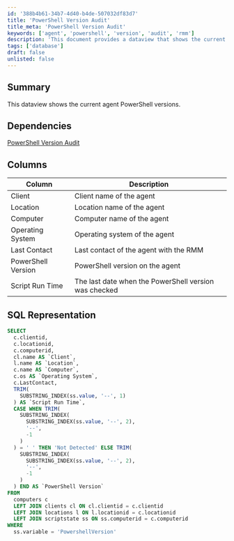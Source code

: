 ```yaml
---
id: '388b4b61-34b7-4d40-b4de-507032df83d7'
title: 'PowerShell Version Audit'
title_meta: 'PowerShell Version Audit'
keywords: ['agent', 'powershell', 'version', 'audit', 'rmm']
description: 'This document provides a dataview that shows the current PowerShell versions installed on agents, along with details such as client name, location, operating system, and last contact information. It also includes SQL representation for querying this data.'
tags: ['database']
draft: false
unlisted: false
---
```


## Summary

This dataview shows the current agent PowerShell versions.

## Dependencies

[PowerShell Version Audit](<../scripts/PowerShell Version Audit.md>)

## Columns

| Column              | Description                                      |
|---------------------|--------------------------------------------------|
| Client              | Client name of the agent                         |
| Location            | Location name of the agent                       |
| Computer            | Computer name of the agent                       |
| Operating System    | Operating system of the agent                    |
| Last Contact        | Last contact of the agent with the RMM          |
| PowerShell Version   | PowerShell version on the agent                  |
| Script Run Time     | The last date when the PowerShell version was checked |

## SQL Representation

```sql
SELECT 
  c.clientid, 
  c.locationid, 
  c.computerid, 
  cl.name AS `Client`, 
  l.name AS `Location`, 
  c.name AS `Computer`, 
  c.os AS `Operating System`, 
  c.LastContact, 
  TRIM(
    SUBSTRING_INDEX(ss.value, '--', 1)
  ) AS `Script Run Time`, 
  CASE WHEN TRIM(
    SUBSTRING_INDEX(
      SUBSTRING_INDEX(ss.value, '--', 2), 
      '--', 
      -1
    )
  ) = ' ' THEN 'Not Detected' ELSE TRIM(
    SUBSTRING_INDEX(
      SUBSTRING_INDEX(ss.value, '--', 2), 
      '--', 
      -1
    )
  ) END AS `PowerShell Version`
FROM 
  computers c 
  LEFT JOIN clients cl ON cl.clientid = c.clientid 
  LEFT JOIN locations l ON l.locationid = c.locationid 
  LEFT JOIN scriptstate ss ON ss.computerid = c.computerid 
WHERE 
  ss.variable = 'PowershellVersion'
```




